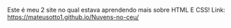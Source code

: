 Este é meu 2 site no qual estava aprendendo mais sobre HTML E CSS!
Link: https://mateusotto1.github.io/Nuvens-no-ceu/
